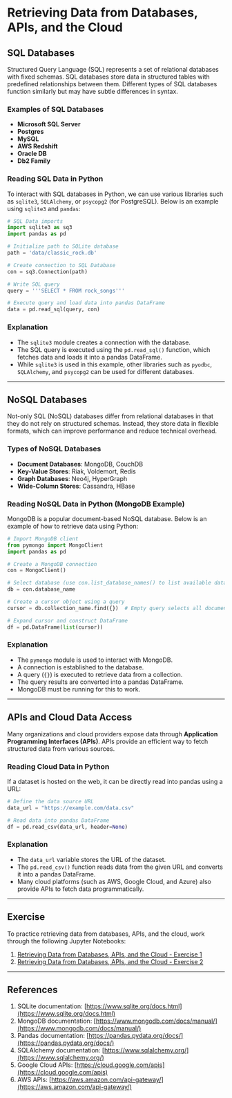 # Retrieving Data from Databases, APIs, and the Cloud

## SQL Databases
Structured Query Language (SQL) represents a set of relational databases with fixed schemas. SQL databases store data in structured tables with predefined relationships between them. Different types of SQL databases function similarly but may have subtle differences in syntax.

### Examples of SQL Databases
- **Microsoft SQL Server**
- **Postgres**
- **MySQL**
- **AWS Redshift**
- **Oracle DB**
- **Db2 Family**

### Reading SQL Data in Python
To interact with SQL databases in Python, we can use various libraries such as `sqlite3`, `SQLAlchemy`, or `psycopg2` (for PostgreSQL). Below is an example using `sqlite3` and `pandas`:

```python
# SQL Data imports
import sqlite3 as sq3
import pandas as pd

# Initialize path to SQLite database
path = 'data/classic_rock.db'

# Create connection to SQL Database
con = sq3.Connection(path)

# Write SQL query
query = '''SELECT * FROM rock_songs'''

# Execute query and load data into pandas DataFrame
data = pd.read_sql(query, con)
```

### Explanation
- The `sqlite3` module creates a connection with the database.
- The SQL query is executed using the `pd.read_sql()` function, which fetches data and loads it into a pandas DataFrame.
- While `sqlite3` is used in this example, other libraries such as `pyodbc`, `SQLAlchemy`, and `psycopg2` can be used for different databases.

---

## NoSQL Databases
Not-only SQL (NoSQL) databases differ from relational databases in that they do not rely on structured schemas. Instead, they store data in flexible formats, which can improve performance and reduce technical overhead.

### Types of NoSQL Databases
- **Document Databases**: MongoDB, CouchDB
- **Key-Value Stores**: Riak, Voldemort, Redis
- **Graph Databases**: Neo4j, HyperGraph
- **Wide-Column Stores**: Cassandra, HBase

### Reading NoSQL Data in Python (MongoDB Example)
MongoDB is a popular document-based NoSQL database. Below is an example of how to retrieve data using Python:

```python
# Import MongoDB client
from pymongo import MongoClient
import pandas as pd

# Create a MongoDB connection
con = MongoClient()

# Select database (use con.list_database_names() to list available databases)
db = con.database_name

# Create a cursor object using a query
cursor = db.collection_name.find({})  # Empty query selects all documents

# Expand cursor and construct DataFrame
df = pd.DataFrame(list(cursor))
```

### Explanation
- The `pymongo` module is used to interact with MongoDB.
- A connection is established to the database.
- A query (`{}`) is executed to retrieve data from a collection.
- The query results are converted into a pandas DataFrame.
- MongoDB must be running for this to work.

---

## APIs and Cloud Data Access
Many organizations and cloud providers expose data through **Application Programming Interfaces (APIs)**. APIs provide an efficient way to fetch structured data from various sources.

### Reading Cloud Data in Python
If a dataset is hosted on the web, it can be directly read into pandas using a URL:

```python
# Define the data source URL
data_url = "https://example.com/data.csv"

# Read data into pandas DataFrame
df = pd.read_csv(data_url, header=None)
```

### Explanation
- The `data_url` variable stores the URL of the dataset.
- The `pd.read_csv()` function reads data from the given URL and converts it into a pandas DataFrame.
- Many cloud platforms (such as AWS, Google Cloud, and Azure) also provide APIs to fetch data programmatically.

---

## Exercise
To practice retrieving data from databases, APIs, and the cloud, work through the following Jupyter Notebooks:

1. [Retrieving Data from Databases, APIs, and the Cloud - Exercise 1](https://github.com/team-codebug/ml-specialisation/blob/main/9_Retrieving_Data_from_Databases_APIs_And_The_Cloud.ipynb)
2. [Retrieving Data from Databases, APIs, and the Cloud - Exercise 2](https://github.com/team-codebug/ml-specialisation/blob/main/9_2_Retrieving_Data_from_Databases_APIs_And_The_Cloud.ipynb)

---

## References
1. SQLite documentation: [https://www.sqlite.org/docs.html](https://www.sqlite.org/docs.html)
2. MongoDB documentation: [https://www.mongodb.com/docs/manual/](https://www.mongodb.com/docs/manual/)
3. Pandas documentation: [https://pandas.pydata.org/docs/](https://pandas.pydata.org/docs/)
4. SQLAlchemy documentation: [https://www.sqlalchemy.org/](https://www.sqlalchemy.org/)
5. Google Cloud APIs: [https://cloud.google.com/apis](https://cloud.google.com/apis)
6. AWS APIs: [https://aws.amazon.com/api-gateway/](https://aws.amazon.com/api-gateway/)

